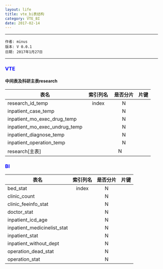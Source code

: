 ```yaml
---
layout: life
title: vte_bi表结构
category: VTE_BI
date: 2017-02-14
---
```


******

	作者: minus
	版本: V 0.0.1
	日期: 2017年1月27日

<!-- more -->

*******

### <font color="blue" style="font-weight:bold">VTE</font>
#### 中间表及科研主表research

| 表名                         | 索引列名           | 是否分片  | 片键   |
| -------------                |:-------------:    | :-----:  |  ----: |
| research_id_temp             | index             |  N       |        |
| inpatient_case_temp          |                   |  N       |        |
| inpatient_mo_exec_drug_temp  |                   |  N       |        |
| inpatient_mo_exec_undrug_temp|                   |  N       |        |
| inpatient_diagnose_temp      |                   |  N       |        |
| inpatient_operation_temp     |                   |  N       |        |
| research[主表]                |                   |  N      |        |

 

### <font color="blue" style="font-weight:bold">BI</font>

| 表名                         | 索引列名           | 是否分片  | 片键   |
| -------------                |:-------------:    | :-----:  |  ----: |
| bed_stat                     | index             |  N       |        |
| clinic_count                 |                   |  N       |        |
| clinic_feeinfo_stat          |                   |  N       |        |
| doctor_stat                  |                   |  N       |        |
| inpatient_icd_age            |                   |  N       |        |
| inpatient_medicinelist_stat  |                   |  N       |        |
| inpatient_stat               |                   |  N       |        |
| inpatient_without_dept       |                   |  N       |        |
| operation_dead_stat          |                   |  N       |        |
| operation_stat               |                   |  N       |        |
